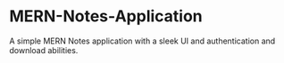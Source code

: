 # MERN-Notes-Application
A simple MERN Notes application with a sleek UI and authentication and download abilities.
